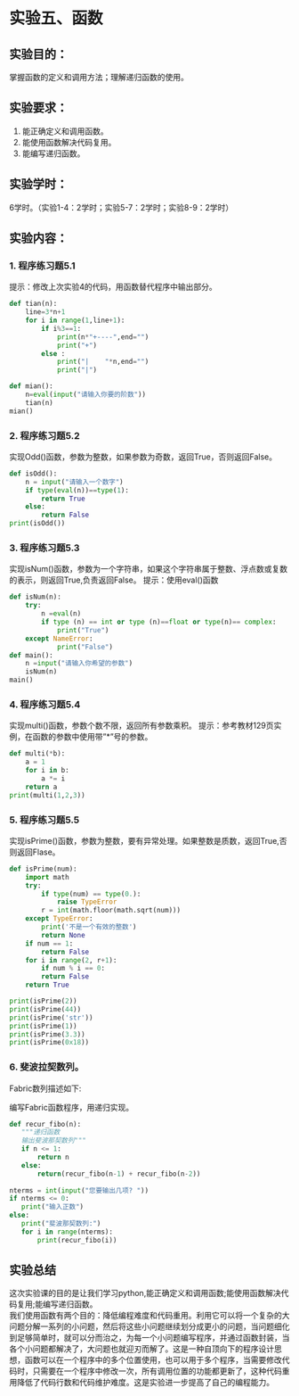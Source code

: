 # 实验五、函数
## 实验目的：
掌握函数的定义和调用方法；理解递归函数的使用。
## 实验要求：
1. 能正确定义和调用函数。
2. 能使用函数解决代码复用。
3. 能编写递归函数。
## 实验学时：
6学时。（实验1-4：2学时；实验5-7：2学时；实验8-9：2学时）
## 实验内容：
### 1. 程序练习题5.1
提示：修改上次实验4的代码，用函数替代程序中输出部分。
```python
def tian(n):
    line=3*n+1
    for i in range(1,line+1):
        if i%3==1:
            print(n*"+----",end="")
            print("+")
        else :
            print("|    "*n,end="")
            print("|")

def mian():
    n=eval(input("请输入你要的阶数"))
    tian(n)
mian()
```
### 2. 程序练习题5.2
实现Odd()函数，参数为整数，如果参数为奇数，返回True，否则返回False。
```python
def isOdd():
    n = input("请输入一个数字")
    if type(eval(n))==type(1):
        return True
    else:
        return False
print(isOdd())

```

### 3. 程序练习题5.3
实现isNum()函数，参数为一个字符串，如果这个字符串属于整数、浮点数或复数的表示，则返回True,负责返回False。
提示：使用eval()函数
```python
def isNum(n):
    try:
        n =eval(n)
        if type (n) == int or type (n)==float or type(n)== complex:
            print("True")
    except NameError:
            print("False")
def main():
    n =input("请输入你希望的参数")
    isNum(n)
main()

```


### 4. 程序练习题5.4
实现multi()函数，参数个数不限，返回所有参数乘积。
提示：参考教材129页实例，在函数的参数中使用带”*”号的参数。
```python
def multi(*b):
    a = 1
    for i in b:
        a *= i
    return a
print(multi(1,2,3))
```

### 5. 程序练习题5.5
实现isPrime()函数，参数为整数，要有异常处理。如果整数是质数，返回True,否则返回Flase。
```python
def isPrime(num):
    import math
    try:
        if type(num) == type(0.):
            raise TypeError
        r = int(math.floor(math.sqrt(num)))
    except TypeError:
        print('不是一个有效的整数')
        return None
    if num == 1:
        return False
    for i in range(2, r+1):
        if num % i == 0:
        return False
    return True

print(isPrime(2))
print(isPrime(44))
print(isPrime('str'))
print(isPrime(1))
print(isPrime(3.3))
print(isPrime(0x18))
```
### 6. 斐波拉契数列。
Fabric数列描述如下:

编写Fabric函数程序，用递归实现。
```python
def recur_fibo(n):
   """递归函数
   输出斐波那契数列"""
   if n <= 1:
       return n
   else:
       return(recur_fibo(n-1) + recur_fibo(n-2))
 
nterms = int(input("您要输出几项? "))
if nterms <= 0:
   print("输入正数")
else:
   print("斐波那契数列:")
   for i in range(nterms):
       print(recur_fibo(i))
```
## 实验总结
这次实验课的目的是让我们学习python,能正确定义和调用函数;能使用函数解决代码复用;能编写递归函数。
<br>我们使用函数有两个目的：降低编程难度和代码重用。利用它可以将一个复杂的大问题分解一系列的小问题，然后将这些小问题继续划分成更小的问题，当问题细化到足够简单时，就可以分而治之，为每一个小问题编写程序，并通过函数封装，当各个小问题都解决了，大问题也就迎刃而解了。这是一种自顶向下的程序设计思想，函数可以在一个程序中的多个位置使用，也可以用于多个程序，当需要修改代码时，只需要在一个程序中修改一次，所有调用位置的功能都更新了，这种代码重用降低了代码行数和代码维护难度。这是实验进一步提高了自己的编程能力。
